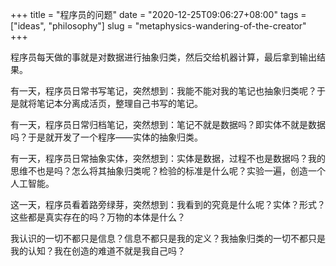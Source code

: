 +++
title = "程序员的问题"
date = "2020-12-25T09:06:27+08:00"
tags = ["ideas", "philosophy"]
slug = "metaphysics-wandering-of-the-creator"
+++

程序员每天做的事就是对数据进行抽象归类，然后交给机器计算，最后拿到输出结果。

有一天，程序员日常书写笔记，突然想到：我能不能对我的笔记也抽象归类呢？于是就将笔记本分离成活页，整理自己书写的笔记。

有一天，程序员日常归档笔记，突然想到：笔记不就是数据吗？即实体不就是数据吗？于是就开发了一个程序——实体的抽象归类。

有一天，程序员日常抽象实体，突然想到：实体是数据，过程不也是数据吗？我的思维不也是吗？怎么将其抽象归类呢？检验的标准是什么呢？实验一遍，创造一个人工智能。

这一天，程序员看着路旁绿芽，突然想到：我看到的究竟是什么呢？实体？形式？这些都是真实存在的吗？万物的本体是什么？

我认识的一切不都只是信息？信息不都只是我的定义？我抽象归类的一切不都只是我的认知？我在创造的难道不就是我自己吗？
